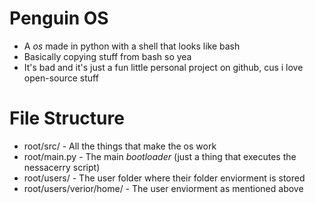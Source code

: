 # Penguin OS
- A *os* made in python with a shell that looks like bash
- Basically copying stuff from bash so yea
- It's bad and it's just a fun little personal project on github, cus i love open-source stuff

# File Structure
- root/src/ - All the things that make the os work
- root/main.py - The main *bootloader* (just a thing that executes the nessacerry script)
- root/users/ - The user folder where their folder enviorment is stored
- root/users/verior/home/ - The user enviorment as mentioned above